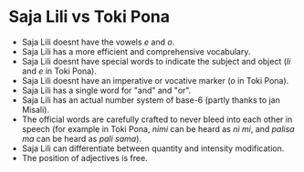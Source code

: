 # Saja Lili vs Toki Pona

- Saja Lili doesnt have the vowels *e* and *o*.
- Saja Lili has a more efficient and comprehensive vocabulary.
- Saja Lili doesnt have special words to indicate the subject and object (*li* and *e* in Toki Pona).
- Saja Lili doesnt have an imperative or vocative marker (*o* in Toki Pona).
- Saja Lili has a single word for "and" and "or".
- Saja Lili has an actual number system of base-6 (partly thanks to jan Misali).
- The official words are carefully crafted to never bleed into each other in speech (for example in Toki Pona, *nimi* can be heard as *ni mi*, and *palisa ma* can be heard as *pali sama*).
- Saja Lili can differentiate between quantity and intensity modification.
- The position of adjectives is free.